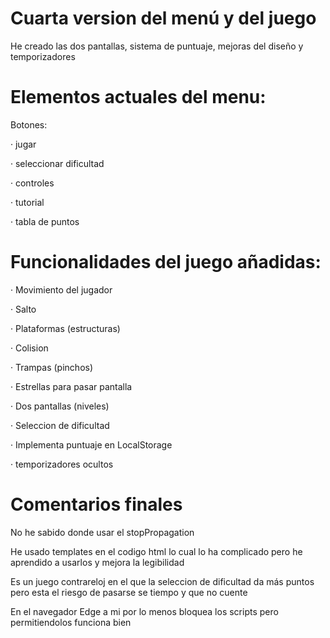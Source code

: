 # Cuarta version del menú y del juego

He creado las dos pantallas, sistema de puntuaje, mejoras del diseño y temporizadores

# Elementos actuales del menu:
Botones:

 · jugar
	
 · seleccionar dificultad
 
 · controles
 
 · tutorial
 
 · tabla de puntos

# Funcionalidades del juego añadidas:
 · Movimiento del jugador
 
 · Salto

 · Plataformas (estructuras)

 · Colision

 · Trampas (pinchos)

 · Estrellas para pasar pantalla

 · Dos pantallas (niveles)

 · Seleccion de dificultad

 · Implementa puntuaje en LocalStorage 
 
 · temporizadores ocultos

# Comentarios finales

No he sabido donde usar el stopPropagation

He usado templates en el codigo html lo cual lo ha complicado pero he aprendido a usarlos y mejora la legibilidad

Es un juego contrareloj en el que la seleccion de dificultad da más puntos pero esta el riesgo de pasarse se tiempo y que no cuente

En el navegador Edge a mi por lo menos bloquea los scripts pero permitiendolos funciona bien